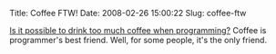 Title: Coffee FTW!
Date: 2008-02-26 15:00:22
Slug: coffee-ftw

[Is it possible to drink too much coffee when programming?](http://www.derekallard.com/blog/post/is-it-possible-to-drink-too-much-coffee-when-programming/)
Coffee is programmer's best friend. Well, for some people, it's the only friend.